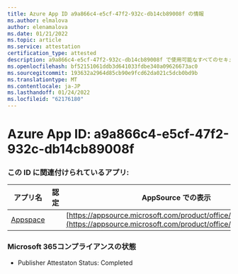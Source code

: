```yaml
---
title: Azure App ID a9a866c4-e5cf-47f2-932c-db14cb89008f の情報
ms.author: elmalova
author: elenamalova
ms.date: 01/21/2022
ms.topic: article
ms.service: attestation
certification_type: attested
description: a9a866c4-e5cf-47f2-932c-db14cb89008f で使用可能なすべてのセキュリティおよびコンプライアンス情報。
ms.openlocfilehash: bf52151061ddb3d641033fdbe340a09626673ac0
ms.sourcegitcommit: 193632a2964d85cb90e9fcd62da021c5dcb0bd9b
ms.translationtype: MT
ms.contentlocale: ja-JP
ms.lasthandoff: 01/24/2022
ms.locfileid: "62176180"
---
```

# <a name="azure-app-id-a9a866c4-e5cf-47f2-932c-db14cb89008f"></a>Azure App ID: a9a866c4-e5cf-47f2-932c-db14cb89008f


### <a name="apps-associated-with-this-id"></a>この ID に関連付けられているアプリ:
| **アプリ名** | **認定** | **AppSource での表示** |
|--------------|---------------|-----------------------|
| [Appspace](https://docs.microsoft.com/microsoft-365-app-certification/forward/WA200001738) |  | [https://appsource.microsoft.com/product/office/WA200001738](https://appsource.microsoft.com/product/office/WA200001738) |

### <a name="microsoft-365-app-compliance-status"></a>Microsoft 365コンプライアンスの状態
- Publisher Attestaton Status: Completed
